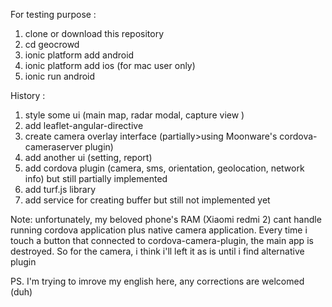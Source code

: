 For testing purpose :
  1. clone or download this repository
  2. cd geocrowd
  3. ionic platform add android
  4. ionic platform add ios (for mac user only)
  5. ionic run android
  

History :
  1. style some ui (main map, radar modal, capture view <partialy>)
  2. add leaflet-angular-directive
  3. create camera overlay interface (partially>using Moonware's cordova-cameraserver plugin) <removed>
  4. add another ui (setting, report) 
  5. add cordova plugin (camera, sms, orientation, geolocation, network info) but still partially implemented
  6. add turf.js library
  7. add service for creating buffer but still not implemented yet


Note:
  unfortunately, my beloved phone's RAM (Xiaomi redmi 2) cant handle running cordova application plus native camera application. Every time i touch a button that connected to cordova-camera-plugin, the main app is destroyed. So for the camera, i think i'll left it as is until i find alternative plugin

PS. I'm trying to imrove my english here, any corrections are welcomed (duh)
